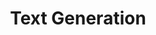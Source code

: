 ---
title: "Text Generation"
subject: "tf"
link: "https://nbviewer.jupyter.org/github/PhilChodrow/PIC16B/blob/master/lectures/tf/tf-5.ipynb"
order: 8
---